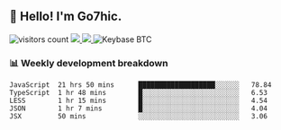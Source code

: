 ## 👋 Hello! I'm Go7hic.

 ![visitors count](https://visitors-by-url-pls-dont-use-this-in-your-repo.vercel.app/Go7hic-github-readme)
 <a href="https://twitter.com/Go7hic">
    <img src="https://img.shields.io/badge/-@Go7hic-1ca0f1?style=flat-square&labelColor=1ca0f1&logo=twitter&logoColor=white&link=https://twitter.com/Go7hic">
   <a/>
   <a href="mailto:gtfx0209@gmail.com">
    <img src="https://img.shields.io/badge/-gtfx0209@gmail.com-c14438?style=flat-square&logo=Gmail&logoColor=white&link=mailto:gtfx0209@gmail.com">
   <a/>
    ![Keybase BTC](https://img.shields.io/keybase/btc/Go7hic)
 <!--
🔭 I’m currently working
🌱 I’m currently learning
💬 Ask me about 
📫 How to reach me: 
⚡ Fun fact: 
-->
 <!--
![My Github Stats](https://github-readme-stats.vercel.app/api?username=Go7hic&show_icons=true&count_private=true)

-->

### 📊 Weekly development breakdown
<!--START_SECTION:waka-->
```text
JavaScript  21 hrs 50 mins      ███████████████████░░░░░░   78.84 
TypeScript  1 hr 48 mins        █░░░░░░░░░░░░░░░░░░░░░░░░   6.53 
LESS        1 hr 15 mins        █░░░░░░░░░░░░░░░░░░░░░░░░   4.54 
JSON        1 hr 7 mins         █░░░░░░░░░░░░░░░░░░░░░░░░   4.04 
JSX         50 mins             ░░░░░░░░░░░░░░░░░░░░░░░░░   3.06
```
<!--END_SECTION:waka-->


